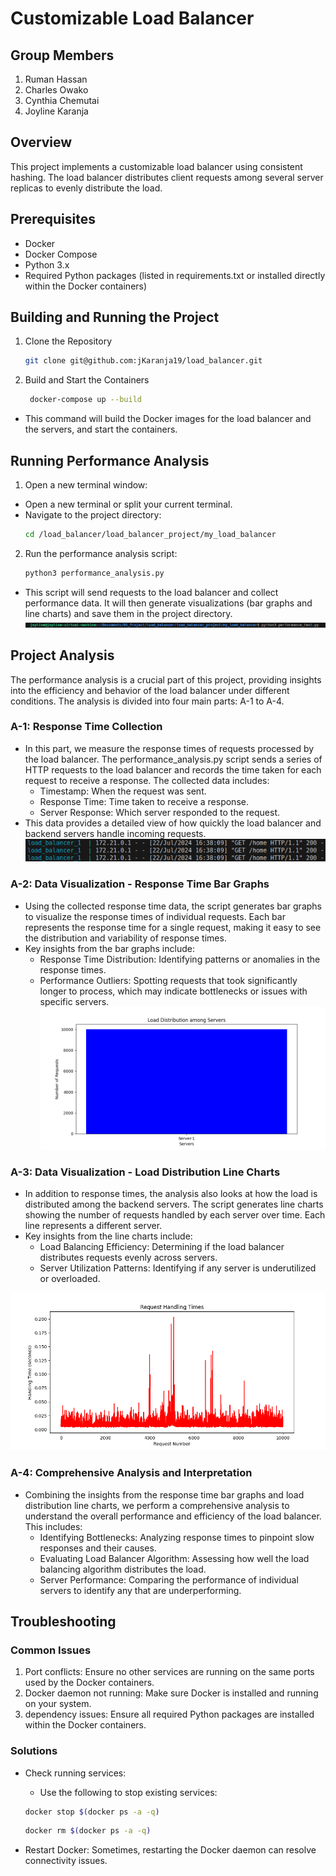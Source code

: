 # Customizable Load Balancer

## Group Members
1. Ruman Hassan
2. Charles Owako
3. Cynthia Chemutai
4. Joyline Karanja

## Overview

This project implements a customizable load balancer using consistent hashing. The load balancer distributes client requests among several server replicas to evenly distribute the load.

## Prerequisites
- Docker
- Docker Compose
- Python 3.x
- Required Python packages (listed in requirements.txt or installed directly within the Docker containers)

## Building and Running the Project
1. Clone the Repository

   ```sh 
   git clone git@github.com:jKaranja19/load_balancer.git 
   ```

2. Build and Start the Containers

   ```sh
    docker-compose up --build
    ```

- This command will build the Docker images for the load balancer and the servers, and start the containers.

## Running Performance Analysis
1. Open a new terminal window:
- Open a new terminal or split your current terminal.
- Navigate to the project directory: 
   ```sh
   cd /load_balancer/load_balancer_project/my_load_balancer 
   ```
2. Run the performance analysis script:
   ```sh 
   python3 performance_analysis.py 
   ```
- This script will send requests to the load balancer and collect performance data. It will then generate visualizations (bar graphs and line charts) and save them in the project directory.
![Run Script](./load_balancer_project/my_load_balancer/image.png)

## Project Analysis
The performance analysis is a crucial part of this project, providing insights into the efficiency and behavior of the load balancer under different conditions. The analysis is divided into four main parts: A-1 to A-4.

### A-1: Response Time Collection
- In this part, we measure the response times of requests processed by the load balancer. The performance_analysis.py script sends a series of HTTP requests to the load balancer and records the time taken for each request to receive a response. The collected data includes:
   - Timestamp: When the request was sent.
   - Response Time: Time taken to receive a response.
   - Server Response: Which server responded to the request.
- This data provides a detailed view of how quickly the load balancer and backend servers handle incoming requests.
![Response Time](./load_balancer_project/my_load_balancer/response_time.png)

### A-2: Data Visualization - Response Time Bar Graphs
- Using the collected response time data, the script generates bar graphs to visualize the response times of individual requests. Each bar represents the response time for a single request, making it easy to see the distribution and variability of response times.
- Key insights from the bar graphs include:
   - Response Time Distribution: Identifying patterns or anomalies in the response times.
   - Performance Outliers: Spotting requests that took significantly longer to process, which may indicate bottlenecks or issues with specific servers.
![Response Time Bar Graph](./load_balancer_project/my_load_balancer/bar_graph.png)

### A-3: Data Visualization - Load Distribution Line Charts
- In addition to response times, the analysis also looks at how the load is distributed among the backend servers. The script generates line charts showing the number of requests handled by each server over time. Each line represents a different server.
- Key insights from the line charts include:
   - Load Balancing Efficiency: Determining if the load balancer distributes requests evenly across servers.
   - Server Utilization Patterns: Identifying if any server is underutilized or overloaded.

![Line Chart Response Time Representation](./load_balancer_project/my_load_balancer/line_chart.png)

### A-4: Comprehensive Analysis and Interpretation
- Combining the insights from the response time bar graphs and load distribution line charts, we perform a comprehensive analysis to understand the overall performance and efficiency of the load balancer. This includes:
   - Identifying Bottlenecks: Analyzing response times to pinpoint slow responses and their causes.
   - Evaluating Load Balancer Algorithm: Assessing how well the load balancing algorithm distributes the load.
   - Server Performance: Comparing the performance of individual servers to identify any that are underperforming.

## Troubleshooting
### Common Issues
1. Port conflicts: Ensure no other services are running on the same ports used by the Docker containers.
2. Docker daemon not running: Make sure Docker is installed and running on your system.
3. dependency issues: Ensure all required Python packages are installed within the Docker containers.

### Solutions
- Check running services: 
   - Use the following to stop existing services:
   ```sh
   docker stop $(docker ps -a -q)
   ```
   ```sh
   docker rm $(docker ps -a -q)
   ```

- Restart Docker: Sometimes, restarting the Docker daemon can resolve connectivity issues.